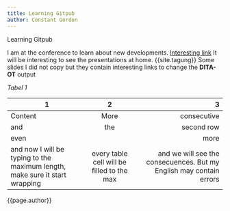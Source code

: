```yaml
---
title: Learning Gitpub
author: Constant Gordon
---
```


Learning Gitpub

I am at the conference to learn about new developments.
[Interesting link](http://www.constantstechdocsupport.nl)
It will be interesting to see the presentations at home. {{site.tagung}}  Some slides I did not copy but they contain interesting links to change the **DITA-OT** output

_Tabel 1_

|1|2|3|
|-|:-:|-:|
|Content|More|consecutive|
|and|the|second row|
|even||more|
|and now I will be typing to the maximum length, make sure it start wrapping|every table cell will be filled to the max|and we will see the consecuences. But my English may contain errors|

{{page.author}}

